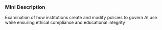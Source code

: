 ### Mini Description

Examination of how institutions create and modify policies to govern AI use while ensuring ethical compliance and educational integrity
